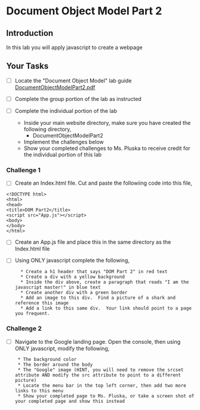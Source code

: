 # Document Object Model Part 2

## Introduction
In this lab you will apply javascript to create a webpage

## Your Tasks

- [ ] Locate the "Document Object Model" lab guide [DocumentObjectModelPart2.pdf](DocumentObjectModelPart2.pdf)

- [ ] Complete the group portion of the lab as instructed

- [ ] Complete the individual portion of the lab

	* Inside your main website directory, make sure you have created the following directory, 
		- DocumentObjectModelPart2
	* Implement the challenges below
	* Show your completed challenges to Ms. Pluska to receive credit for the individual portion of this lab

### Challenge 1

- [ ] Create an Index.html file.  Cut and paste the followiing code into this file, 

```
<!DOCTYPE html>
<html>
<head>
<title>DOM Part2</title>
<script src="App.js"></script>
<body>
</body>
</html>
```

- [ ] Create an App.js file and place this in the same directory as the Index.html file
- [ ] Using ONLY javascript complete the following, 

		* Create a h1 header that says "DOM Part 2" in red text
		* Create a div with a yellow background
		* Inside the div above, create a paragraph that reads "I am the javascript master!" in blue text
		* Create another div with a green border
		* Add an image to this div.  Find a picture of a shark and reference this image
		* Add a link to this same div.  Your link should point to a page you frequent.  

### Challenge 2

- [ ]  Navigate to the Google landing page.  Open the console, then using ONLY javascript, modify the following, 

		* The background color
		* The border around the body
		* The "Google" image (HINT, you will need to remove the srcset attribute AND modify the src attribute to point to a different picture)
		* Locate the menu bar in the top left corner, then add two more links to this menu
		* Show your completed page to Ms. Pluska, or take a screen shot of your completed page and show this instead
		











